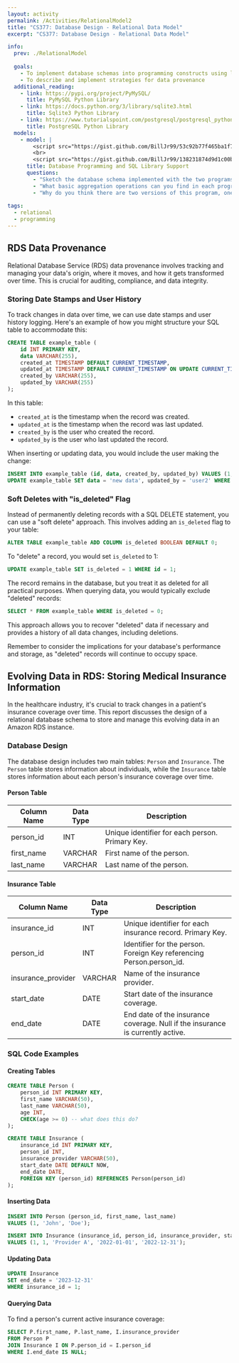 ```yaml
---
layout: activity
permalink: /Activities/RelationalModel2
title: "CS377: Database Design - Relational Data Model"
excerpt: "CS377: Database Design - Relational Data Model"

info:
  prev: ./RelationalModel
  
  goals: 
    - To implement database schemas into programming constructs using libraries and database engines
    - To describe and implement strategies for data provenance
  additional_reading:
    - link: https://pypi.org/project/PyMySQL/
      title: PyMySQL Python Library
    - link: https://docs.python.org/3/library/sqlite3.html
      title: Sqlite3 Python Library
    - link: https://www.tutorialspoint.com/postgresql/postgresql_python.htm
      title: PostgreSQL Python Library
  models:
    - model: |
        <script src="https://gist.github.com/BillJr99/53c92b77f465ba1f7259beeec31f50cb.js"></script>
        <br>
        <script src="https://gist.github.com/BillJr99/138231874d9d1c00bab4d20d1ff4267e.js"></script>
      title: Database Programming and SQL Library Support
      questions:
        - "Sketch the database schema implemented with the two programs (they are the same!)"
        - "What basic aggregation operations can you find in each program?"
        - "Why do you think there are two versions of this program, one for the Sqlite database engine, and one for the MySQL database engine?"
        
tags:
  - relational
  - programming  
---
```


## RDS Data Provenance

Relational Database Service (RDS) data provenance involves tracking and managing your data's origin, where it moves, and how it gets transformed over time. This is crucial for auditing, compliance, and data integrity.

### Storing Date Stamps and User History

To track changes in data over time, we can use date stamps and user history logging. Here's an example of how you might structure your SQL table to accommodate this:

```sql
CREATE TABLE example_table (
    id INT PRIMARY KEY,
    data VARCHAR(255),
    created_at TIMESTAMP DEFAULT CURRENT_TIMESTAMP,
    updated_at TIMESTAMP DEFAULT CURRENT_TIMESTAMP ON UPDATE CURRENT_TIMESTAMP,
    created_by VARCHAR(255),
    updated_by VARCHAR(255)
);
```

In this table:

- `created_at` is the timestamp when the record was created.
- `updated_at` is the timestamp when the record was last updated.
- `created_by` is the user who created the record.
- `updated_by` is the user who last updated the record.

When inserting or updating data, you would include the user making the change:

```sql
INSERT INTO example_table (id, data, created_by, updated_by) VALUES (1, 'example', 'user1', 'user1');
UPDATE example_table SET data = 'new data', updated_by = 'user2' WHERE id = 1;
```

### Soft Deletes with "is_deleted" Flag

Instead of permanently deleting records with a SQL DELETE statement, you can use a "soft delete" approach. This involves adding an `is_deleted` flag to your table:

```sql
ALTER TABLE example_table ADD COLUMN is_deleted BOOLEAN DEFAULT 0;
```

To "delete" a record, you would set `is_deleted` to 1:

```sql
UPDATE example_table SET is_deleted = 1 WHERE id = 1;
```

The record remains in the database, but you treat it as deleted for all practical purposes. When querying data, you would typically exclude "deleted" records:

```sql
SELECT * FROM example_table WHERE is_deleted = 0;
```

This approach allows you to recover "deleted" data if necessary and provides a history of all data changes, including deletions.

Remember to consider the implications for your database's performance and storage, as "deleted" records will continue to occupy space.

## Evolving Data in RDS: Storing Medical Insurance Information

In the healthcare industry, it's crucial to track changes in a patient's insurance coverage over time. This report discusses the design of a relational database schema to store and manage this evolving data in an Amazon RDS instance.

### Database Design

The database design includes two main tables: `Person` and `Insurance`. The `Person` table stores information about individuals, while the `Insurance` table stores information about each person's insurance coverage over time.

#### Person Table

| Column Name | Data Type | Description |
|-------------|-----------|-------------|
| person_id   | INT       | Unique identifier for each person. Primary Key. |
| first_name  | VARCHAR   | First name of the person. |
| last_name   | VARCHAR   | Last name of the person. |

#### Insurance Table

| Column Name | Data Type | Description |
|-------------|-----------|-------------|
| insurance_id   | INT       | Unique identifier for each insurance record. Primary Key. |
| person_id      | INT       | Identifier for the person. Foreign Key referencing Person.person_id. |
| insurance_provider | VARCHAR | Name of the insurance provider. |
| start_date    | DATE      | Start date of the insurance coverage. |
| end_date      | DATE      | End date of the insurance coverage. Null if the insurance is currently active. |

### SQL Code Examples

#### Creating Tables

```sql
CREATE TABLE Person (
    person_id INT PRIMARY KEY,
    first_name VARCHAR(50),
    last_name VARCHAR(50),
    age INT,
    CHECK(age >= 0) -- what does this do?
);

CREATE TABLE Insurance (
    insurance_id INT PRIMARY KEY,
    person_id INT,
    insurance_provider VARCHAR(50),
    start_date DATE DEFAULT NOW,
    end_date DATE,
    FOREIGN KEY (person_id) REFERENCES Person(person_id)
);
```

#### Inserting Data

```sql
INSERT INTO Person (person_id, first_name, last_name)
VALUES (1, 'John', 'Doe');

INSERT INTO Insurance (insurance_id, person_id, insurance_provider, start_date, end_date)
VALUES (1, 1, 'Provider A', '2022-01-01', '2022-12-31');
```

#### Updating Data

```sql
UPDATE Insurance
SET end_date = '2023-12-31'
WHERE insurance_id = 1;
```

#### Querying Data

To find a person's current active insurance coverage:

```sql
SELECT P.first_name, P.last_name, I.insurance_provider
FROM Person P
JOIN Insurance I ON P.person_id = I.person_id
WHERE I.end_date IS NULL;
```
